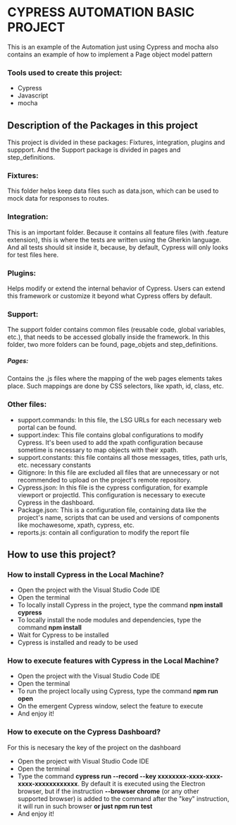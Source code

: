 # CYPRESS AUTOMATION BASIC PROJECT

This is an example of the Automation just using Cypress and mocha
also contains an example of how to implement a Page object model pattern


### Tools used to create this project:

-   Cypress
-   Javascript
-   mocha

## Description of the Packages in this project

This project is divided in these packages: Fixtures, integration, plugins and suppport. And the Support package is divided in pages and step_definitions.

### Fixtures:

This folder helps keep data files such as data.json, which can be used to mock data for responses to routes.

### Integration:

This is an important folder. Because it contains all feature files (with .feature extension), this is where the tests are written using the Gherkin language. And all tests should sit inside it, because, by default, Cypress will only looks for test files here.

### Plugins:

Helps modify or extend the internal behavior of Cypress. Users can extend this framework or customize it beyond what Cypress offers by default.

### Support:

The support folder contains common files (reusable code, global variables, etc.), that needs to be accessed globally inside the framework. In this folder, two more folders can be found, page_objets and step_definitions.

##### Pages:

Contains the .js files where the mapping of the web pages elements takes place. Such mappings are done by CSS selectors, like xpath, id, class, etc.


### Other files:

-   support.commands: In this file, the LSG URLs for each necessary web portal can be found.
-   support.index: This file contains global configurations to modify Cypress. It's been used to add the xpath configuration because sometime is necessary to map objects with their xpath.
-   support.constants: this file contains all those messages, titles, path urls, etc. necessary constants
-   Gitignore: In this file are excluded all files that are unnecessary or not recommended to upload on the project's remote repository.
-   Cypress.json: In this file is the cypress configuration, for example viewport or projectId. This configuration is necessary to execute Cypress in the dashboard.
-   Package.json: This is a configuration file, containing data like the project's name, scripts that can be used and versions of components like mochawesome, xpath, cypress, etc.
-   reports.js: contain all configuration to modify the report file
## How to use this project?

### How to install Cypress in the Local Machine?

-   Open the project with the Visual Studio Code IDE
-   Open the terminal
-   To locally install Cypress in the project, type the command  **npm install cypress**
-   To locally install the node modules and dependencies, type the command **npm install**
-   Wait for Cypress to be installed
-   Cypress is installed and ready to be used



### How to execute features with Cypress in the Local Machine?

-   Open the project with the Visual Studio Code IDE
-   Open the terminal
-   To run the project locally using Cypress, type the command  **npm run open**
-   On the emergent Cypress window, select the feature to execute
-   And enjoy it!

### How to execute on the Cypress Dashboard?

For this is necesary the key of the project on the dashboard

-   Open the project with Visual Studio Code IDE
-   Open the terminal
-   Type the command  **cypress run --record --key xxxxxxxx-xxxx-xxxx-xxxx-xxxxxxxxxxxx**. By default it is executed using the Electron browser, but if the instruction  **--browser chrome**  (or any other supported browser) is added to the command after the "key" instruction, it will run in such browser
 **or just npm run test**
-   And enjoy it!